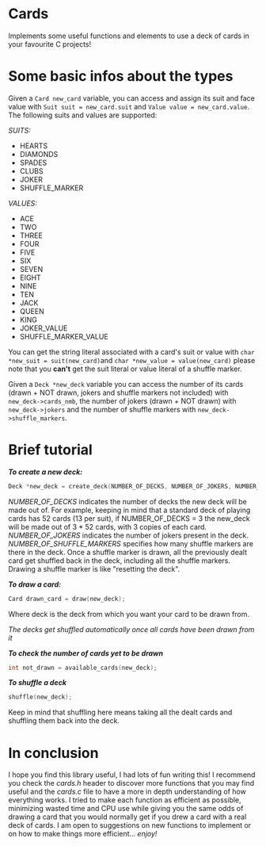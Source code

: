 # Cards

Implements some useful functions and elements to use a deck of cards in your favourite C projects!

# Some basic infos about the types

Given a ```Card new_card``` variable, you can access and assign its suit and face value with ```Suit suit = new_card.suit``` and ```Value value = new_card.value```. The following suits and values are supported:

_SUITS:_
- HEARTS
- DIAMONDS
- SPADES
- CLUBS
- JOKER
- SHUFFLE_MARKER

_VALUES:_
- ACE
- TWO
- THREE
- FOUR
- FIVE
- SIX
- SEVEN
- EIGHT
- NINE
- TEN
- JACK
- QUEEN
- KING
- JOKER_VALUE
- SHUFFLE_MARKER_VALUE

You can get the string literal associated with a card's suit or value with ```char *new_suit = suit(new_card)```and ```char *new_value = value(new_card)``` please note that you **can't** get the suit literal or value literal of a shuffle marker.

Given a ```Deck *new_deck``` variable you can access the number of its cards (drawn + NOT drawn, jokers and shuffle markers not included) with ```new_deck->cards_nmb```, the number of jokers (drawn + NOT drawn) with ```new_deck->jokers``` and the number of shuffle markers with ```new_deck->shuffle_markers```.

# Brief tutorial

**_To create a new deck:_**

```c
Deck *new_deck = create_deck(NUMBER_OF_DECKS, NUMBER_OF_JOKERS, NUMBER_OF_SHUFFLE_MARKERS);
```
_NUMBER_OF_DECKS_ indicates the number of decks the new deck will be made out of. For example, keeping in mind that a standard deck of playing cards has 52 cards (13 per suit), if NUMBER_OF_DECKS = 3 the new_deck will be made out of 3 * 52 cards, with 3 copies of each card.
_NUMBER_OF_JOKERS_ indicates the number of jokers present in the deck.
_NUMBER_OF_SHUFFLE_MARKERS_ specifies how many shuffle markers are there in the deck. Once a shuffle marker is drawn, all the previously dealt card get shuffled back in the deck, including all the shuffle markers. Drawing a shuffle marker is like "resetting the deck".

**_To draw a card:_**

```c
Card drawn_card = draw(new_deck);
```

Where deck is the deck from which you want your card to be drawn from.

_The decks get shuffled automatically once all cards have been drawn from it_

**_To check the number of cards yet to be drawn_**

```c
int not_drawn = available_cards(new_deck);
``` 

**_To shuffle a deck_**

```c
shuffle(new_deck);
```

Keep in mind that shuffling here means taking all the dealt cards and shuffling them back into the deck.

# In conclusion

I hope you find this library useful, I had lots of fun writing this! I recommend you check the _cards.h_ header to discover more functions that you may find useful and the _cards.c_ file to have a more in depth understanding of how everything works. I tried to make each function as efficient as possible, minimizing wasted time and CPU use while giving you the same odds of drawing a card that you would normally get if you drew a card with a real deck of cards.  I am open to suggestions on new functions to implement or on how to make things more efficient... _enjoy!_


